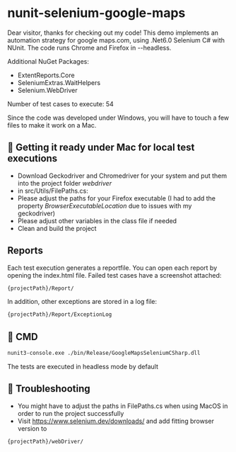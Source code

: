 # nunit-selenium-google-maps
Dear visitor,
thanks for checking out my code!
This demo implements an automation strategy for google maps.com, using .Net6.0 Selenium C# with NUnit.
The code runs Chrome and Firefox in --headless.

Additional NuGet Packages:
- ExtentReports.Core
- SeleniumExtras.WaitHelpers
- Selenium.WebDriver

Number of test cases to execute: 54

Since the code was developed under Windows, you will have to touch a few files to make it work on a Mac.

## 💜 Getting it ready under Mac for local test executions
- Download Geckodriver and Chromedriver for your system and put them into the project folder *webdriver* 
- in src/Utils/FilePaths.cs:</br>
- Please adjust the paths for your Firefox executable (I had to add the property *BrowserExecutableLocation* due to issues with my geckodriver)
- Please adjust other variables in the class file if needed
- Clean and build the project

## Reports
Each test execution generates a reportfile. You can open each report by opening the index.html file.
Failed test cases have a screenshot attached:
```bash
{projectPath}/Report/
```
In addition, other exceptions are stored in a log file:
```bash
{projectPath}/Report/ExceptionLog
```

## 🦾 CMD
```bash
nunit3-console.exe ./bin/Release/GoogleMapsSeleniumCSharp.dll 
```
The tests are executed in headless mode by default
## 🚀 Troubleshooting
- You might have to adjust the paths in FilePaths.cs when using MacOS in order to run the project successfully
- Visit https://www.selenium.dev/downloads/ and add fitting browser version to 
```bash
{projectPath}/webDriver/
```
